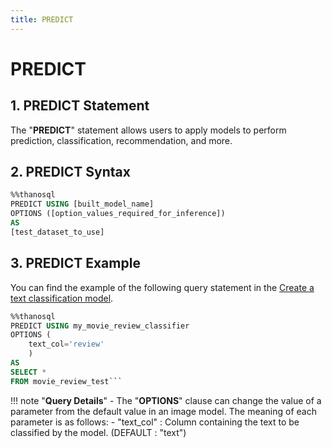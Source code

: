 ```yaml
---
title: PREDICT
---
```


# __PREDICT__

## __1. PREDICT Statement__

The "__PREDICT__" statement allows users to apply models to perform prediction, classification, recommendation, and more.


## __2. PREDICT Syntax__

```sql
%%thanosql
PREDICT USING [built_model_name]
OPTIONS ([option_values_required_for_inference])
AS
[test_dataset_to_use]
```

## __3. PREDICT Example__
You can find the example of the following query statement in the [Create a text classification model](/en/tutorials/thanosql_ml/classification/text_classification/).

````sql
%%thanosql
PREDICT USING my_movie_review_classifier
OPTIONS (
    text_col='review'
    )
AS
SELECT *
FROM movie_review_test```
````

!!! note "__Query Details__"
    - The "__OPTIONS__" clause can change the value of a parameter from the default value in an image model. The meaning of each parameter is as follows:
        - "text_col" : Column containing the text to be classified by the model. (DEFAULT : "text")
